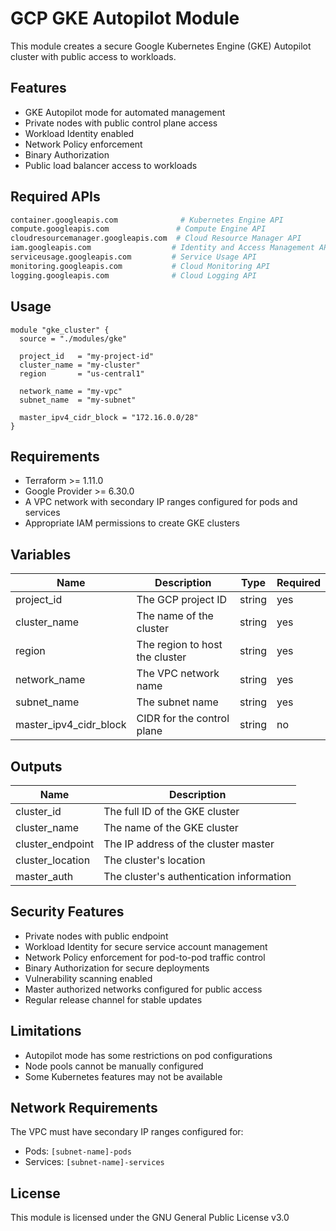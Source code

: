 # GCP GKE Autopilot Module

This module creates a secure Google Kubernetes Engine (GKE) Autopilot cluster with public access to workloads.

## Features

- GKE Autopilot mode for automated management
- Private nodes with public control plane access
- Workload Identity enabled
- Network Policy enforcement
- Binary Authorization
- Public load balancer access to workloads

## Required APIs

```bash
container.googleapis.com              # Kubernetes Engine API
compute.googleapis.com               # Compute Engine API
cloudresourcemanager.googleapis.com  # Cloud Resource Manager API
iam.googleapis.com                  # Identity and Access Management API
serviceusage.googleapis.com         # Service Usage API
monitoring.googleapis.com           # Cloud Monitoring API
logging.googleapis.com              # Cloud Logging API
```

## Usage

```hcl
module "gke_cluster" {
  source = "./modules/gke"

  project_id   = "my-project-id"
  cluster_name = "my-cluster"
  region       = "us-central1"

  network_name = "my-vpc"
  subnet_name  = "my-subnet"

  master_ipv4_cidr_block = "172.16.0.0/28"
}
```

## Requirements

- Terraform >= 1.11.0
- Google Provider >= 6.30.0
- A VPC network with secondary IP ranges configured for pods and services
- Appropriate IAM permissions to create GKE clusters

## Variables

| Name                   | Description                    | Type   | Required |
| ---------------------- | ------------------------------ | ------ | -------- |
| project_id             | The GCP project ID             | string | yes      |
| cluster_name           | The name of the cluster        | string | yes      |
| region                 | The region to host the cluster | string | yes      |
| network_name           | The VPC network name           | string | yes      |
| subnet_name            | The subnet name                | string | yes      |
| master_ipv4_cidr_block | CIDR for the control plane     | string | no       |

## Outputs

| Name             | Description                              |
| ---------------- | ---------------------------------------- |
| cluster_id       | The full ID of the GKE cluster           |
| cluster_name     | The name of the GKE cluster              |
| cluster_endpoint | The IP address of the cluster master     |
| cluster_location | The cluster's location                   |
| master_auth      | The cluster's authentication information |

## Security Features

- Private nodes with public endpoint
- Workload Identity for secure service account management
- Network Policy enforcement for pod-to-pod traffic control
- Binary Authorization for secure deployments
- Vulnerability scanning enabled
- Master authorized networks configured for public access
- Regular release channel for stable updates

## Limitations

- Autopilot mode has some restrictions on pod configurations
- Node pools cannot be manually configured
- Some Kubernetes features may not be available

## Network Requirements

The VPC must have secondary IP ranges configured for:

- Pods: `[subnet-name]-pods`
- Services: `[subnet-name]-services`

## License

This module is licensed under the GNU General Public License v3.0
